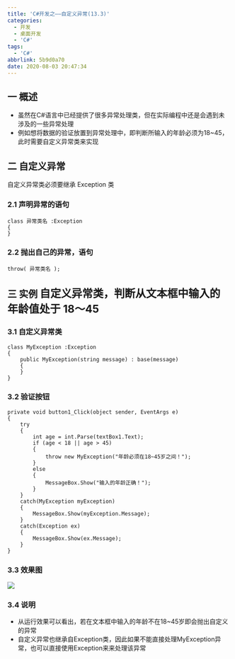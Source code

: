 ```yaml
---
title: 'C#开发之——自定义异常(13.3)'
categories:
  - 开发
  - 桌面开发
  - 'C#'
tags:
  - 'C#'
abbrlink: 5b9d0a70
date: 2020-08-03 20:47:34
---
```

## 一 概述

* 虽然在C#语言中已经提供了很多异常处理类，但在实际编程中还是会遇到未涉及的一些异常处理
* 例如想将数据的验证放置到异常处理中，即判断所输入的年龄必须为18~45，此时需要自定义异常类来实现

<!--more-->

## 二 自定义异常

 自定义异常类必须要继承 Exception 类 

### 2.1 声明异常的语句

```
class 异常类名 :Exception
{
}
```

### 2.2  抛出自己的异常，语句 

```
throw( 异常类名 );
```

## 三 实例 <font size=5>自定义异常类，判断从文本框中输入的年龄值处于 18〜45 </font>

### 3.1 自定义异常类

```
class MyException :Exception
{
    public MyException(string message) : base(message)
    {
    }
}
```

### 3.2 验证按钮

```
private void button1_Click(object sender, EventArgs e)
{
    try
    {
        int age = int.Parse(textBox1.Text);
        if (age < 18 || age > 45)
        {
            throw new MyException("年龄必须在18~45岁之间！");
        }
        else
        {
            MessageBox.Show("输入的年龄正确！");
        }
    }
    catch(MyException myException)
    {
        MessageBox.Show(myException.Message);
    }
    catch(Exception ex)
    {
        MessageBox.Show(ex.Message);
    }
}
```
### 3.3 效果图

![][1]

### 3.4 说明

* 从运行效果可以看出，若在文本框中输入的年龄不在18~45岁即会抛出自定义的异常
* 自定义异常也继承自Exception类，因此如果不能直接处理MyException异常，也可以直接使用Exception来来处理该异常




[1]:https://cdn.jsdelivr.net/gh/pgzxc/CDN/blog-image/csharp-winform-define-exception-view.gif